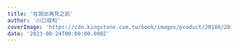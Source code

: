 ```yaml
---
title: '在說出再見之前'
author: '川口俊和'
coverImage: 'https://cdn.kingstone.com.tw/book/images/product/20186/2018612053220/2018612053220b.jpg'
date: '2023-08-24T00:00:00.000Z'
---
```

